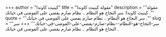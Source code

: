 +++
author = "كينيث كاوندا"
title = "مقولة كينيث كاوندا"
description = '''مقولة كينيث كاوندا: سر النجاح هو النظام .. نظام صارم يقضي على الفوضى في حياتك .'''
quote = '''سر النجاح هو النظام .. نظام صارم يقضي على الفوضى في حياتك .'''
slug = '''سر-النجاح-هو-النظام--نظام-صارم-يقضي-على-الفوضى-في-حياتك'''
+++
سر النجاح هو النظام .. نظام صارم يقضي على الفوضى في حياتك .
